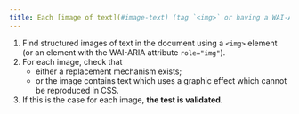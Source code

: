 ```yaml
---
title: Each [image of text](#image-text) (tag `<img>` or having a WAI-ARIA attribute `role="img"`) [conveying information](#image-conveying-information), in the absence of a [replacement mechanism](#mechanism-of-replacement), must if possible be replaced by [styled text](#texte-style). Is this rule respected (excluding special cases)?
---
```


1. Find structured images of text in the document using a `<img>` element (or an element with the WAI-ARIA attribute `role="img"`).
2. For each image, check that
   - either a replacement mechanism exists;
   - or the image contains text which uses a graphic effect which cannot be reproduced in CSS.
3. If this is the case for each image, **the test is validated**.
